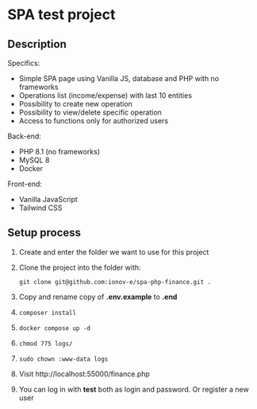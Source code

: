 # SPA test project
## Description

Specifics:
- Simple SPA page using Vanilla JS, database and PHP with no frameworks
- Operations list (income/expense) with last 10 entities
- Possibility to create new operation
- Possibility to view/delete specific operation
- Access to functions only for authorized users

Back-end: 
- PHP 8.1 (no frameworks)
- MySQL 8
- Docker

Front-end:
- Vanilla JavaScript
- Tailwind CSS

## Setup process
1. Create and enter the folder we want to use for this project
2. Clone the project into the folder with:
    
    `git clone git@github.com:ionov-e/spa-php-finance.git .`
3. Copy and rename copy of **.env.example** to **.end**
4. `composer install`
5. `docker compose up -d`
6. `chmod 775 logs/`
7. `sudo chown :www-data logs`
8. Visit http://localhost:55000/finance.php
9. You can log in with **test** both as login and password. Or register a new user

